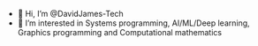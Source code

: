- 👋 Hi, I’m @DavidJames-Tech
- 👀 I’m interested in Systems programming, AI/ML/Deep learning, Graphics programming and Computational mathematics
<!---
DavidJames-Tech/DavidJames-Tech is a ✨ special ✨ repository because its `README.md` (this file) appears on your GitHub profile.
You can click the Preview link to take a look at your changes.
--->
